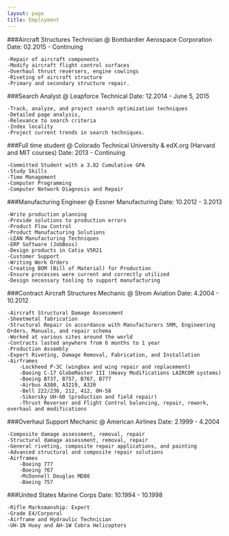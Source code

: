 ```yaml
---
layout: page
title: Employment
---
```



###Aircraft Structures Technician @ Bombardier Aerospace Corporation
Date: 02.2015 - Continuing

    -Repair of aircraft components
    -Modify aircraft flight control surfaces
    -Overhaul thrust reversers, engine cowlings
    -Riveting of aircraft structure
    -Primary and secondary structure repair.

###Search Analyst @ Leapforce Technical
Date: 12.2014 - June 5, 2015

    -Track, analyze, and project search optimization techniques
    -Detailed page analysis, 
    -Relevance to search criteria
    -Index locality
    -Project current trends in search techniques.

###Full time student @ Colorado Technical University & edX.org (Harvard and MIT courses)
Date: 2013 - Continuing

    -Committed Student with a 3.82 Cumulative GPA
    -Study Skills
    -Time Management
    -Computer Programming
    -Computer Network Diagnosis and Repair

###Manufacturing Engineer @ Essner Manufacturing
Date: 10.2012 - 3.2013

    -Write production planning
    -Provide solutions to production errors
    -Product Flow Control
    -Product Manufacturing Solutions
    -LEAN Manufacturing Techniques
    -ERP Software (JobBoss)
    -Design products in Catia V5R21
    -Customer Support
    -Writing Work Orders
    -Creating BOM (Bill of Material) for Production
    -Ensure processes were current and correctly utilized
    -Design necessary tooling to support manufacturing

###Contract Aircraft Structures Mechanic @ Strom Aviation
Date: 4.2004 - 10.2012

    -Aircraft Structural Damage Assessment
    -Sheetmetal fabrication
    -Structural Repair in accordance with Manufacturers SRM, Engineering Orders, Manuals, and repair schema
    -Worked at various sites around the world
    -Contracts lasted anywhere from 6 months to 1 year
    -Production Assembly
    -Expert Riveting, Damage Removal, Fabrication, and Installation
    -Airframes
        -Lockheed P-3C (wingbox and wing repair and replacement)
        -Boeing C-17 GlobeMaster III (Heavy Modifications LAIRCOM systems)
        -Boeing B737, B757, B767, B777
        -Airbus A300, A3219, A320
        -Bell 222/230, 212, 412, OH-58
        -Sikorsky UH-60 (production and field repair)
        -Thrust Reverser and Flight Control balancing, repair, rework, overhaul and modifications

###Overhaul Support Mechanic @ American Airlines
Date: 2.1999 - 4.2004

    -Composite damage assessment, removal, repair
    -Structural damage assessment, removal, repair
    -General riveting, composite repair applications, and painting
    -Advanced structural and composite repair solutions
    -Airframes
        -Boeing 777
        -Boeing 767
        -McDonnell Douglas MD80
        -Boeing 757

###United States Marine Corps
Date: 10.1994 - 10.1998

    -Rifle Marksmanship: Expert
    -Grade E4/Corporal
    -Airframe and Hydraulic Technician
    -UH-1N Huey and AH-1W Cobra Helicopters

